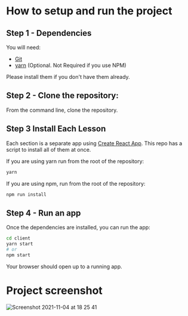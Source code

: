# How to setup and run the project

## Step 1 - Dependencies

You will need:

- [Git](http://git-scm.com/downloads)
- [yarn](https://yarnpkg.com/en/docs/install) (Optional. Not Required if you use NPM)

Please install them if you don't have them already.

## Step 2 - Clone the repository:

From the command line, clone the repository.

## Step 3 Install Each Lesson

Each section is a separate app using [Create React App](https://github.com/facebookincubator/create-react-app). This repo has a script to install all of them at once.

If you are using yarn run from the root of the repository:

```sh
yarn
```

If you are using npm, run from the root of the repository:

```sh
npm run install
```

## Step 4 - Run an app

Once the dependencies are installed, you can run the app:

```sh
cd client
yarn start
# or
npm start
```

Your browser should open up to a running app.

# Project screenshot

![Screenshot 2021-11-04 at 18 25 41](https://user-images.githubusercontent.com/68753820/140398166-41dba3fd-b081-43e7-89c9-7b0e23a33dd2.png)
